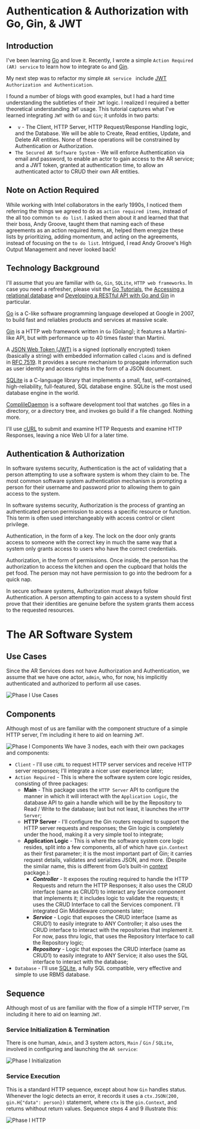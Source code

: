 # Authentication & Authorization with Go, Gin, & JWT

## Introduction
I've been learning [Go](https://go.dev/) and love it. Recently, I wrote a simple `Action Required (AR) service` to learn how to integrate `Go` and [Gin](https://gin-gonic.com/docs/).

My next step was to refactor my simple `AR service ` include [JWT](https://jwt.io/) `Authorization and Authentication`.

I found a number of blogs with good examples, but I had a hard time understanding the subtleties of their `JWT` logic. I realized I required a better theoretical understanding `JWT` usage. This tutorial captures what I've learned integrating `JWT` with `Go` and `Gin`; it unfolds in two parts:
* ` v` - The Client, HTTP Server, HTTP Request/Response Handling logic, and the Database. We will be able to Create, Read entities, Update, and Delete AR entities. None of these operations will be constrained by Authentication or Authorization.
* `The Secured AR Software System` - We will enforce Authentication via email and password, to enable an actor to gain access to the AR service; and a JWT token, granted at authentication time, to allow an authenticated actor to CRUD their own AR entities. 

## Note on Action Required  
While working with Intel collaborators in the early 1990s, I noticed them referring the things we agreed to do as `action required items`, instead of the all too common `to do list`. I asked them about it and learned that that their boss, Andy Groove, taught them that naming each of these agreements as an action required items, `AR`, helped them energize these lists by prioritizing, adding momentum, and acting on the agreements, instead of focusing on the `to do list`. Intrigued, I read Andy Groove's High Output Management and never looked back! 

## Technology Background
I'll assume that you are familiar with  `Go`, `Gin`, `SQLite`,  `HTTP web frameworks`. In case you need a refresher, please visit the [Go Tutorials](https://go.dev/doc/tutorial/), the [Accessing a relational database](https://go.dev/doc/tutorial/database-access) and [Developing a RESTful API with Go and Gin](https://go.dev/doc/tutorial/web-service-gin) in particular.

[Go](https://go.dev/) is a C-like software programming language developed at Google in 2007, to build fast and reliables products and services at massive scale. 

[Gin](https://gin-gonic.com/docs/) is a HTTP web framework written in `Go` (Golang); it features a Martini-like API, but with performance up to 40 times faster than Martini. 

A [JSON Web Token (JWT)](https://jwt.io/) is a signed (optionally encrypted) token (basically a string) with embedded information called `claims` and is defined in [RFC 7519](https://tools.ietf.org/html/rfc7519). It provides a secure mechanism to propagate information such as user identity and access rights in the form of a JSON document. 

[SQLite](https://www.google.com/search?q=sqlite3&ie=UTF-8&oe=UTF-8&hl=en-us&client=safari) is a C-language library that implements a small, fast, self-contained, high-reliability, full-featured, SQL database engine. SQLite is the most used database engine in the world.

[ComplileDaemon](https://pkg.go.dev/github.com/githubnemo/compiledaemon#section-readme) is a software development tool that watches .go files in a directory, or a directory tree, and invokes go build if a file changed. Nothing more.

 I'll use [cURL](https://curl.se/docs/manpage.html) to submit and examine HTTP Requests and examine HTTP Responses, leaving a nice Web UI for a later time.


## Authentication & Authorization
In software systems security, Authentication is the act of validating that a person attempting to use a software system is whom they claim to be. The most common software system authentication mechanism is prompting a person for their username and password prior to allowing them to gain access to the system. 

In software systems security, Authorization is the process of granting an authenticated person permission to access a specific resource or function. This term is often used interchangeably with access control or client privilege.

Authentication, in the form of a key. The lock on the door only grants access to someone with the correct key in much the same way that a system only grants access to users who have the correct credentials.

Authorization, in the form of permissions. Once inside, the person has the authorization to access the kitchen and open the cupboard that holds the pet food. The person may not have permission to go into the bedroom for a quick nap.

In secure software systems, Authorization must always follow Authentication. A person attempting to gain access to a system should first prove that their identities are genuine before the system grants them access to the requested resources.

# The AR Software System
## Use Cases
Since the AR Services does not have Authorization and Authentication, we assume that we have one actor, `admin`, who, for now, his implicitly authenticated and authorized to perform all use cases.

![Phase I Use Cases](https://github.com/RodrigoMattosoSilveira/go-gin-jwt-ar/blob/main/out/src/uml/phase1-use-cases/phase1-use-cases.png)

## Components
Although most of us are familiar with the component structure of a simple HTTP server, I'm including it here to aid on learning `JWT`.

![Phase I Components](https://github.com/RodrigoMattosoSilveira/go-gin-jwt-ar/blob/main/out/src/uml/phase1-components/phase1-components.png)
We have 3 nodes, each with their own packages and components:
- `Client` - I'll use `cURL` to request HTTP server services and receive HTTP server responses; I'll integrate a nicer user experience later;
- `Action Required` - This is where the software system core logic resides, consisting of three packages:
	- **Main** - This package uses the `HTTP Server` API to configure the manner in which it will interact with the `Application Logic`, the database API to gain a handle which will be by the Repository to Read / Write to the database; last but not least, it launches the `HTTP Server`; 
    - **HTTP Server** - I'll configure the Gin routers required to support the HTTP server requests and responses; the Gin logic is completely under the hood, making it a very simple tool to integrate;
	- **Application Logic** - This is where the software system core logic resides, split into a few components, all of which have `gin.Context` as their first parameter; it is the most important part of Gin; it carries request details, validates and serializes JSON, and more. (Despite the similar name, this is different from Go’s built-in [context](https://go.dev/pkg/context/) package.):
		- _**Controller**_ - It exposes the routing required to handle the HTTP Requests and return the HTTP Responses; it also uses the CRUD interface (same as CRUD1) to interact any Service component that implements it; it includes logic to validate the requests; it uses the CRUD Interface to call the Services component. I'll integrated Gin Middleware components later;
		- _**Service**_ -  Logic that exposes the CRUD interface (same as CRUD1) to easily integrate to ANY Controller; it also uses the CRUD interface to interact with the repositories that implement it. For now, pass thru logic, that uses the Repository Interface to call the Repository logic;
		- _**Repository**_ - Logic that exposes the CRUD interface (same as CRUD1) to easily integrate to ANY Service; it also uses the SQL interface to interact with the database;
- `Database` - I'll use [SQLite](https://www.google.com/search?q=sqlite3&ie=UTF-8&oe=UTF-8&hl=en-us&client=safari), a fully SQL compatible, very effective and simple to use RBMS database.

## Sequence
Although most of us are familiar with the flow of a simple HTTP server, I'm including it here to aid on learning `JWT`.

### Service Initialization & Termination
There is one human, `Admin`, and 3 system actors, `Main` / `Gin` / `SQLite`, involved in configuring and launching the `AR service`:

![Phase I Initialization](https://github.com/RodrigoMattosoSilveira/go-gin-jwt-ar/blob/main/out/src/uml/phase1-sequence-init/Phase%20I%20Initialization.png)

### Service Execution
This is a standard HTTP sequence, except about how `Gin` handles status. Whenever the logic detects an error, it records it uses a `ctx.JSON(200, gin.H{"data": person})` statement, where `ctx` is the `gin.Context`, and returns whithout return values. Sequence steps 4 and 9 illustrate this:

![Phase I HTTP](https://github.com/RodrigoMattosoSilveira/go-gin-jwt-ar/blob/main/out/src/uml/phase1-sequence-init/Phase%20I%20HTTP.png)

